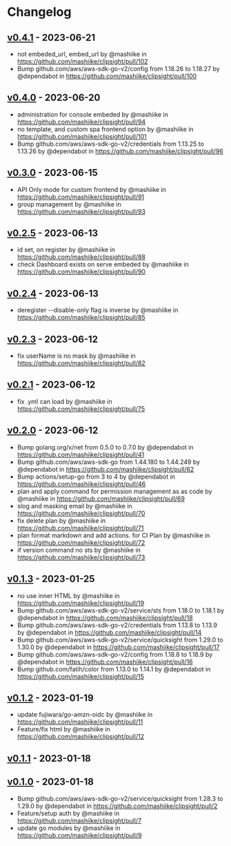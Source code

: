# Changelog
## [v0.4.1](https://github.com/mashiike/clipsight/compare/v0.4.0...v0.4.1) - 2023-06-21
- not embeded_url, embed_url by @mashiike in https://github.com/mashiike/clipsight/pull/102
- Bump github.com/aws/aws-sdk-go-v2/config from 1.18.26 to 1.18.27 by @dependabot in https://github.com/mashiike/clipsight/pull/100

## [v0.4.0](https://github.com/mashiike/clipsight/compare/v0.3.0...v0.4.0) - 2023-06-20
- administration for console embeded by @mashiike in https://github.com/mashiike/clipsight/pull/94
- no template, and custom spa frontend option by @mashiike in https://github.com/mashiike/clipsight/pull/101
- Bump github.com/aws/aws-sdk-go-v2/credentials from 1.13.25 to 1.13.26 by @dependabot in https://github.com/mashiike/clipsight/pull/96

## [v0.3.0](https://github.com/mashiike/clipsight/compare/v0.2.5...v0.3.0) - 2023-06-15
- API Only mode for custom frontend by @mashiike in https://github.com/mashiike/clipsight/pull/91
- group management by @mashiike in https://github.com/mashiike/clipsight/pull/93

## [v0.2.5](https://github.com/mashiike/clipsight/compare/v0.2.4...v0.2.5) - 2023-06-13
- id set, on register by @mashiike in https://github.com/mashiike/clipsight/pull/88
- check Dashboard exists on serve embeded by @mashiike in https://github.com/mashiike/clipsight/pull/90

## [v0.2.4](https://github.com/mashiike/clipsight/compare/v0.2.3...v0.2.4) - 2023-06-13
- deregister --disable-only flag is inverse by @mashiike in https://github.com/mashiike/clipsight/pull/85

## [v0.2.3](https://github.com/mashiike/clipsight/compare/v0.2.2...v0.2.3) - 2023-06-12
- fix userName is no mask by @mashiike in https://github.com/mashiike/clipsight/pull/82

## [v0.2.1](https://github.com/mashiike/clipsight/compare/v0.2.0...v0.2.1) - 2023-06-12
- fix .yml can load by @mashiike in https://github.com/mashiike/clipsight/pull/75

## [v0.2.0](https://github.com/mashiike/clipsight/compare/v0.1.3...v0.2.0) - 2023-06-12
- Bump golang.org/x/net from 0.5.0 to 0.7.0 by @dependabot in https://github.com/mashiike/clipsight/pull/41
- Bump github.com/aws/aws-sdk-go from 1.44.180 to 1.44.249 by @dependabot in https://github.com/mashiike/clipsight/pull/62
- Bump actions/setup-go from 3 to 4 by @dependabot in https://github.com/mashiike/clipsight/pull/46
- plan and apply command for permission management as as code by @mashiike in https://github.com/mashiike/clipsight/pull/69
- slog and masking email by @mashiike in https://github.com/mashiike/clipsight/pull/70
- fix delete plan by @mashiike in https://github.com/mashiike/clipsight/pull/71
- plan format markdown and add actions. for CI Plan by @mashiike in https://github.com/mashiike/clipsight/pull/72
- if version command no sts by @mashiike in https://github.com/mashiike/clipsight/pull/73

## [v0.1.3](https://github.com/mashiike/clipsight/compare/v0.1.2...v0.1.3) - 2023-01-25
- no use inner HTML by @mashiike in https://github.com/mashiike/clipsight/pull/19
- Bump github.com/aws/aws-sdk-go-v2/service/sts from 1.18.0 to 1.18.1 by @dependabot in https://github.com/mashiike/clipsight/pull/18
- Bump github.com/aws/aws-sdk-go-v2/credentials from 1.13.8 to 1.13.9 by @dependabot in https://github.com/mashiike/clipsight/pull/14
- Bump github.com/aws/aws-sdk-go-v2/service/quicksight from 1.29.0 to 1.30.0 by @dependabot in https://github.com/mashiike/clipsight/pull/17
- Bump github.com/aws/aws-sdk-go-v2/config from 1.18.8 to 1.18.9 by @dependabot in https://github.com/mashiike/clipsight/pull/16
- Bump github.com/fatih/color from 1.13.0 to 1.14.1 by @dependabot in https://github.com/mashiike/clipsight/pull/15

## [v0.1.2](https://github.com/mashiike/clipsight/compare/v0.1.1...v0.1.2) - 2023-01-19
- update fujiwara/go-amzn-oidc by @mashiike in https://github.com/mashiike/clipsight/pull/11
- Feature/fix html by @mashiike in https://github.com/mashiike/clipsight/pull/12

## [v0.1.1](https://github.com/mashiike/clipsight/compare/v0.1.0...v0.1.1) - 2023-01-18

## [v0.1.0](https://github.com/mashiike/clipsight/commits/v0.1.0) - 2023-01-18
- Bump github.com/aws/aws-sdk-go-v2/service/quicksight from 1.28.3 to 1.29.0 by @dependabot in https://github.com/mashiike/clipsight/pull/2
- Feature/setup auth by @mashiike in https://github.com/mashiike/clipsight/pull/7
- update go modules by @mashiike in https://github.com/mashiike/clipsight/pull/9
